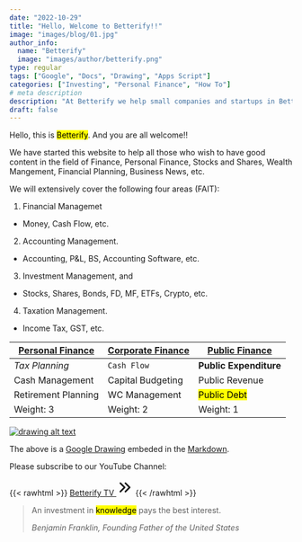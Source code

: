 ```yaml
---
date: "2022-10-29"
title: "Hello, Welcome to Betterify!!"
image: "images/blog/01.jpg"
author_info: 
  name: "Betterify"
  image: "images/author/betterify.png"
type: regular
tags: ["Google", "Docs", "Drawing", "Apps Script"]
categories: ["Investing", "Personal Finance", "How To"]
# meta description
description: "At Betterify we help small companies and startups in Better Financial and Wealth Management. Want to know how to? Welcome to Betterify!!"
draft: false
---
```


Hello, this is <mark>Betterify</mark>. And you are all welcome!!

<p class="yellow">We have started this website to help all those who wish to have good content in the field of Finance, Personal Finance, Stocks and Shares, Wealth Mangement, Financial Planning, Business News, etc.</p>

We will extensively cover the following four areas (FAIT):
1. Financial Managemet
* Money, Cash Flow, etc.
2. Accounting Management.
* Accounting, P&L, BS, Accounting Software, etc.
3. Investment Management, and
* Stocks, Shares, Bonds, FD, MF, ETFs, Crypto, etc.
4. Taxation Management.
* Income Tax, GST, etc.

<u>**Personal Finance**</u> | <u>**Corporate Finance**</u> |  <u>**Public Finance**</u>
--- | --- | ---
*Tax Planning* | `Cash Flow` | **Public Expenditure**
Cash Management | Capital Budgeting | Public Revenue
Retirement Planning | WC Management | <mark>Public Debt</mark>
Weight: 3 | Weight: 2 | Weight: 1

[![drawing alt text](https://docs.google.com/drawings/d/1WsLeQRmArkTcCNei0bqYYzhkAnbIAI9kpl2z0w8XQ3Q/export/png)](https://docs.google.com/drawings/d/1WsLeQRmArkTcCNei0bqYYzhkAnbIAI9kpl2z0w8XQ3Q/edit "Click to view/edit Drawing")

The above is a [Google Drawing](https://g.co/kgs/MmmryH) embeded in the [Markdown](https://github.com/adam-p/markdown-here/wiki/Markdown-Cheatsheet).

Please subscribe to our YouTube Channel:

{{< rawhtml >}}
<a href="https://www.youtube.com/channel/UCiyLlAY3_T1XiADSThStYGA" target="_blank" class="btn btn-primary btn-lg mb-4">Betterify TV <svg xmlns="http://www.w3.org/2000/svg" class="h-5 w-5" viewBox="0 0 20 20" width="30px" height="30px" fill="currentColor">
  <path fill-rule="evenodd" d="M10.293 15.707a1 1 0 010-1.414L14.586 10l-4.293-4.293a1 1 0 111.414-1.414l5 5a1 1 0 010 1.414l-5 5a1 1 0 01-1.414 0z" clip-rule="evenodd" />
  <path fill-rule="evenodd" d="M4.293 15.707a1 1 0 010-1.414L8.586 10 4.293 5.707a1 1 0 011.414-1.414l5 5a1 1 0 010 1.414l-5 5a1 1 0 01-1.414 0z" clip-rule="evenodd" />
</svg></a>
{{< /rawhtml >}}

>An investment in <mark>knowledge</mark> pays the best interest.
>
> <cite>Benjamin Franklin, Founding Father of the United States</cite>